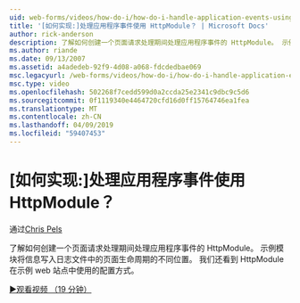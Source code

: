 ```yaml
---
uid: web-forms/videos/how-do-i/how-do-i-handle-application-events-using-an-httpmodule
title: '[如何实现:]处理应用程序事件使用 HttpModule？ | Microsoft Docs'
author: rick-anderson
description: 了解如何创建一个页面请求处理期间处理应用程序事件的 HttpModule。 示例模块将信息写入日志...
ms.author: riande
ms.date: 09/13/2007
ms.assetid: a4adedeb-92f9-4d08-a068-fdcdedbae069
msc.legacyurl: /web-forms/videos/how-do-i/how-do-i-handle-application-events-using-an-httpmodule
msc.type: video
ms.openlocfilehash: 502268f7cedd599d0a2ccda25e2341c9dbc9c5d6
ms.sourcegitcommit: 0f1119340e4464720cfd16d0ff15764746ea1fea
ms.translationtype: MT
ms.contentlocale: zh-CN
ms.lasthandoff: 04/09/2019
ms.locfileid: "59407453"
---
```

# <a name="how-do-i-handle-application-events-using-an-httpmodule"></a>[如何实现:]处理应用程序事件使用 HttpModule？

通过[Chris Pels](https://twitter.com/chrispels)

了解如何创建一个页面请求处理期间处理应用程序事件的 HttpModule。 示例模块将信息写入日志文件中的页面生命周期的不同位置。 我们还看到 HttpModule 在示例 web 站点中使用的配置方式。

[&#9654;观看视频 （19 分钟）](https://channel9.msdn.com/Blogs/ASP-NET-Site-Videos/how-do-i-handle-application-events-using-an-httpmodule)
